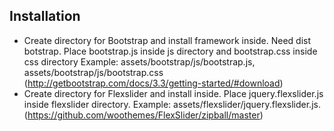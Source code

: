 ## Installation
* Create directory for Bootstrap and install framework inside. 
Need dist botstrap. Place bootstrap.js inside js directory and
bootstrap.css inside css directory
Example: assets/bootstrap/js/bootstrap.js, assets/bootstrap/js/bootstrap.css
(http://getbootstrap.com/docs/3.3/getting-started/#download)
* Create directory for Flexslider and install inside. 
Place jquery.flexslider.js inside flexslider directory.
Example: assets/flexslider/jquery.flexslider.js.
(https://github.com/woothemes/FlexSlider/zipball/master)
